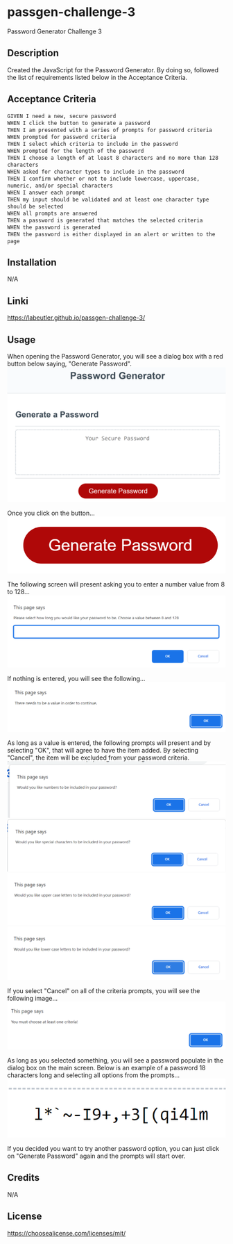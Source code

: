 # passgen-challenge-3
Password Generator Challenge 3

## Description

Created the JavaScript for the Password Generator.  By doing so, followed the list of requirements listed below in the Acceptance Criteria.

## Acceptance Criteria

```
GIVEN I need a new, secure password
WHEN I click the button to generate a password
THEN I am presented with a series of prompts for password criteria
WHEN prompted for password criteria
THEN I select which criteria to include in the password
WHEN prompted for the length of the password
THEN I choose a length of at least 8 characters and no more than 128 characters
WHEN asked for character types to include in the password
THEN I confirm whether or not to include lowercase, uppercase, numeric, and/or special characters
WHEN I answer each prompt
THEN my input should be validated and at least one character type should be selected
WHEN all prompts are answered
THEN a password is generated that matches the selected criteria
WHEN the password is generated
THEN the password is either displayed in an alert or written to the page
```

## Installation

N/A

## Linki

https://labeutler.github.io/passgen-challenge-3/

## Usage

When opening the Password Generator, you will see a dialog box with a red button below saying, "Generate Password".  
![alt text](./Assets/images/User_screen.png)

Once you click on the button...
![alt text](./Assets/images/Generate.png)

The following screen will present asking you to enter a number value from 8 to 128...
![alt text](./Assets/images/pick_value.png)

If nothing is entered, you will see the following...
![alt text](./Assets/images/No_value.png)

As long as a value is entered, the following prompts will present and by selecting "OK", that will agree to have the item added.  By selecting "Cancel", the item will be excluded from your password criteria.
![alt text](./Assets/images/Number_prompt.png)
![alt text](./Assets/images/Character_prompt.png)
![alt text](./Assets/images/Upper_prompt.png)
![alt text](./Assets/images/lower_prompt.png)

If you select "Cancel" on all of the criteria prompts, you will see the following image...
![alt text](./Assets/images/Opt_declined.png)

As long as you selected something, you will see a password populate in the dialog box on the main screen.  Below is an example of a password 18 characters long and selecting all options from the prompts...
![alt text](./Assets/images/Example_18_all.png)

If you decided you want to try another password option, you can just click on "Generate Password" again and the prompts will start over.

## Credits

N/A

## License

https://choosealicense.com/licenses/mit/

